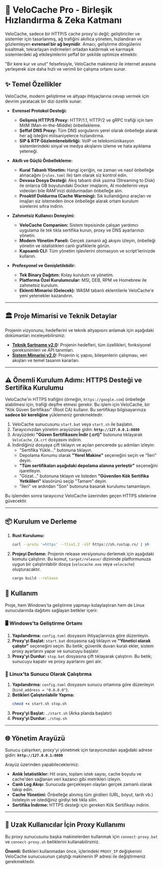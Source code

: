 # 🚀 VeloCache Pro - Birleşik Hızlandırma & Zeka Katmanı

VeloCache, sadece bir HTTP/S cache proxy'si değil; geliştiriciler ve sistemler için tasarlanmış, ağ trafiğini akıllıca yöneten, hızlandıran ve gözlemleyen **evrensel bir ağ beynidir**. Amacı, geliştirme döngülerini kısaltmak, tekrarlayan indirmeleri ortadan kaldırmak ve karmaşık sistemlerdeki ağ etkileşimlerini şeffaf bir şekilde optimize etmektir.

"Bir kere kur ve unut" felsefesiyle, VeloCache makineniz ile internet arasına yerleşerek size daha hızlı ve verimli bir çalışma ortamı sunar.

## ✨ Temel Özellikler

VeloCache, modern geliştirme ve altyapı ihtiyaçlarına cevap vermek için devrim yaratacak bir dizi özellik sunar:

- **Evrensel Protokol Desteği:**
  - **Gelişmiş HTTP/S Proxy:** HTTP/1.1, HTTP/2 ve gRPC trafiği için tam MitM (Man-in-the-Middle) önbellekleme.
  - **Şeffaf DNS Proxy:** Tüm DNS sorgularını yerel olarak önbelleğe alarak her ağ isteğini milisaniyelerce hızlandırma.
  - **SIP & RTP Gözlemlenebilirliği:** VoIP ve telekomünikasyon sistemlerindeki sinyal ve medya akışlarını izleme ve hata ayıklama yeteneği.

- **Akıllı ve Güçlü Önbellekleme:**
  - **Kural Tabanlı Yönetim:** Hangi içeriğin, ne zaman ve nasıl önbelleğe alınacağını (`rules.toml` ile) tam olarak siz kontrol edin.
  - **Devasa Dosya Desteği:** Akış tabanlı disk yazma (Streaming to Disk) ile onlarca GB boyutundaki Docker imajlarını, AI modellerini veya videoları bile RAM'inizi doldurmadan önbelleğe alın.
  - **Proaktif Doldurma (Cache Warming):** Sık kullandığınız araçları ve imajları siz istemeden önce önbelleğe alarak ortam kurulum sürelerini sıfıra indirin.

- **Zahmetsiz Kullanıcı Deneyimi:**
  - **VeloCache Companion:** Sistem tepsisinde çalışan yardımcı uygulama ile tek tıkla sertifika kurun, proxy ve DNS ayarlarınızı yönetin.
  - **Modern Yönetim Paneli:** Gerçek zamanlı ağ akışını izleyin, önbelleği yönetin ve istatistikleri canlı grafiklerle görün.
  - **Kapsamlı CLI:** Tüm yönetim işlevlerini otomasyon ve script'lerinizde kullanın.

- **Profesyonel ve Genişletilebilir:**
  - **Tek Binary Dağıtım:** Kolay kurulum ve yönetim.
  - **Platforma Özel Kurulumcular:** MSI, DEB, RPM ve Homebrew ile zahmetsiz kurulum.
  - **Eklenti Mimarisi (Gelecek):** WASM tabanlı eklentilerle VeloCache'e yeni yetenekler kazandırın.

---

## 🏛️ Proje Mimarisi ve Teknik Detaylar

Projenin vizyonunu, hedeflerini ve teknik altyapısını anlamak için aşağıdaki dokümanları inceleyebilirsiniz:

- **[Teknik Şartname v2.0](./docs/SPECIFICATION_V2.md):** Projenin hedefleri, tüm özellikleri, fonksiyonel gereksinimleri ve API tanımları.
- **[Sistem Mimarisi v2.0](./docs/ARCHITECTURE_v2.md):** Projenin iç yapısı, bileşenlerin çalışması, veri akışları ve temel tasarım kararları.

---


## ⚠️ Önemli Kurulum Adımı: HTTPS Desteği ve Sertifika Kurulumu

VeloCache'in HTTPS trafiğini (örneğin, `https://google.com`) önbelleğe alabilmesi için, trafiği deşifre etmesi gerekir. Bu işlem için VeloCache, bir "Kök Güven Sertifikası" (Root CA) kullanır. Bu sertifikayı bilgisayarınıza **sadece bir kereliğine** yüklemeniz gerekmektedir.

1.  VeloCache sunucusunu `start.bat` veya `start.sh` ile başlatın.
2.  Tarayıcınızdan yönetim arayüzüne gidin: **`http://127.0.0.1:8080`**
3.  Arayüzdeki **"Güven Sertifikasını İndir (.crt)"** butonuna tıklayarak `VeloCache_CA.crt` dosyasını indirin.
4.  İndirdiğiniz dosyaya çift tıklayın ve açılan pencerede şu adımları izleyin:
    *   "Sertifika Yükle..." butonuna tıklayın.
    *   Depolama Konumu olarak **"Yerel Makine"** seçeneğini seçin ve "İleri" deyin.
    *   **"Tüm sertifikaları aşağıdaki depolama alanına yerleştir"** seçeneğini işaretleyin.
    *   "Gözat..." butonuna tıklayın ve listeden **"Güvenilen Kök Sertifika Yetkilileri"** klasörünü seçip "Tamam" deyin.
    *   "İleri" ve ardından "Son" butonuna basarak kurulumu tamamlayın.

Bu işlemden sonra tarayıcınız VeloCache üzerinden geçen HTTPS sitelerine güvecektir.

---

## 📦 Kurulum ve Derleme

1.  **Rust Kurulumu:**
    ```bash
    curl --proto '=https' --tlsv1.2 -sSf https://sh.rustup.rs/ | sh
    ```

2.  **Projeyi Derleme:**
    Projenin release versiyonunu derlemek için aşağıdaki komutu çalıştırın. Bu komut, `target/release/` dizininde platformunuza uygun bir çalıştırılabilir dosya (`velocache.exe` veya `velocache`) oluşturacaktır.
    ```bash
    cargo build --release
    ```

## 🚀 Kullanım

Proje, hem Windows'ta geliştirme yapmayı kolaylaştıran hem de Linux sunucularında dağıtımı sağlayan betikler içerir.

### 🖥️ Windows'ta Geliştirme Ortamı

1.  **Yapılandırma:** `config.toml` dosyasını ihtiyaçlarınıza göre düzenleyin.
2.  **Proxy'yi Başlat:** `start.bat` dosyasına sağ tıklayın ve **"Yönetici olarak çalıştır"** seçeneğini seçin. Bu betik; güvenlik duvarı kuralı ekler, sistem proxy ayarlarını yapar ve sunucuyu başlatır.
3.  **Proxy'yi Durdur:** `stop.bat` dosyasına çift tıklayarak çalıştırın. Bu betik; sunucuyu kapatır ve proxy ayarlarını geri alır.

### 🐧 Linux'ta Sunucu Olarak Çalıştırma

1.  **Yapılandırma:** `config.toml` dosyasını sunucu ortamına göre düzenleyin (`bind_address = "0.0.0.0"`).
2.  **Betikleri Çalıştırılabilir Yapma:**
    ```bash
    chmod +x start.sh stop.sh
    ```
3.  **Proxy'yi Başlat:** `./start.sh` (Arka planda başlatır)
4.  **Proxy'yi Durdur:** `./stop.sh`

---

## 🌐 Yönetim Arayüzü

Sunucu çalışırken, proxy'yi yönetmek için tarayıcınızdan aşağıdaki adrese gidin:
**`http://127.0.0.1:8080`**

Arayüz üzerinden yapabilecekleriniz:
-   **Anlık İstatistikler:** Hit oranı, toplam istek sayısı, cache boyutu ve cache'den sağlanan veri kazancı gibi metrikleri izleyin.
-   **Canlı Log Akışı:** Sunucuda gerçekleşen olayları gerçek zamanlı olarak takip edin.
-   **Cache Yönetimi:** Önbelleğe alınmış tüm girdileri (URL, boyut, tarih vb.) listeleyin ve istediğiniz girdiyi tek tıkla silin.
-   **Sertifika İndirme:** HTTPS desteği için gereken Kök Sertifikayı indirin.

---
## 👥 Uzak Kullanıcılar İçin Proxy Kullanımı

Bu proxy sunucusunu başka makinelerden kullanmak için `connect-proxy.bat` ve `connect-proxy.sh` betiklerini kullanabilirsiniz.

**Önemli:** Betikleri kullanmadan önce, içlerindeki `PROXY_IP` değişkenini VeloCache sunucusunun çalıştığı makinenin IP adresi ile değiştirmeniz gerekmektedir.